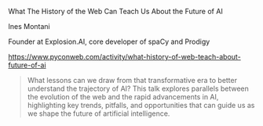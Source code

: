 What The History of the Web Can Teach Us About the Future of AI

Ines Montani

Founder at Explosion.AI, core developer of spaCy and Prodigy

https://www.pyconweb.com/activity/what-history-of-web-teach-about-future-of-ai

> What lessons can we draw from that transformative era to better understand the trajectory of AI? 
> This talk explores parallels between the evolution of the web and the rapid advancements in AI, 
> highlighting key trends, pitfalls, and opportunities that can guide us as we shape the future of artificial intelligence.

